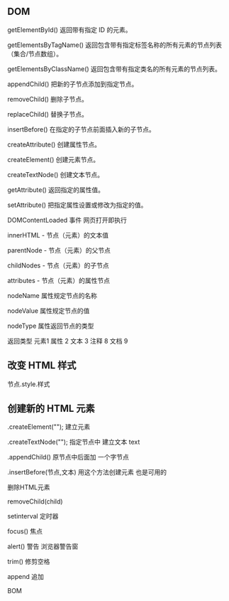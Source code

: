 ## **DOM**

getElementById()			返回带有指定 ID 的元素。

getElementsByTagName()		返回包含带有指定标签名称的所有元素的节点列表（集合/节点数组）。

getElementsByClassName()	返回包含带有指定类名的所有元素的节点列表。

appendChild()			把新的子节点添加到指定节点。

removeChild()			删除子节点。

replaceChild()			替换子节点。

insertBefore()			在指定的子节点前面插入新的子节点。

createAttribute()		创建属性节点。

createElement()			创建元素节点。

createTextNode()		创建文本节点。

getAttribute()			返回指定的属性值。

setAttribute()			把指定属性设置或修改为指定的值。

DOMContentLoaded 		事件 网页打开即执行

innerHTML - 节点（元素）的文本值

parentNode - 节点（元素）的父节点

childNodes - 节点（元素）的子节点

attributes - 节点（元素）的属性节点

nodeName 属性规定节点的名称

nodeValue 属性规定节点的值

nodeType 属性返回节点的类型

返回类型 元素1	 属性 2 	文本 3	注释 8 	文档 9

## **改变 HTML 样式**

节点.style.样式 

## **创建新的 HTML 元素**

.createElement(""); 建立元素

.createTextNode(""); 指定节点中 建立文本 text

.appendChild() 原节点中后面加 一个字节点

.insertBefore(节点,文本) 用这个方法创建元素 也是可用的

删除HTML元素

removeChild(child)

setinterval 	定时器

focus() 		焦点

alert() 		警告 浏览器警告窗

trim()		修剪空格

append 		追加

BOM